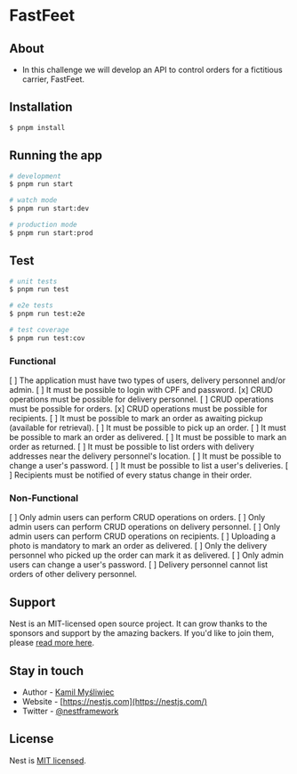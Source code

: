 # FastFeet

## About 
 - In this challenge we will develop an API to control orders for a fictitious carrier, FastFeet. 

## Installation

```bash
$ pnpm install
```

## Running the app

```bash
# development
$ pnpm run start

# watch mode
$ pnpm run start:dev

# production mode
$ pnpm run start:prod
```

## Test

```bash
# unit tests
$ pnpm run test

# e2e tests
$ pnpm run test:e2e

# test coverage
$ pnpm run test:cov
```

### Functional

 [ ] The application must have two types of users, delivery personnel and/or admin.
 [ ] It must be possible to login with CPF and password.
 [x] CRUD operations must be possible for delivery personnel.
 [ ] CRUD operations must be possible for orders.
 [x] CRUD operations must be possible for recipients.
 [ ] It must be possible to mark an order as awaiting pickup (available for retrieval).
 [ ] It must be possible to pick up an order.
 [ ] It must be possible to mark an order as delivered.
 [ ] It must be possible to mark an order as returned.
 [ ] It must be possible to list orders with delivery addresses near the delivery personnel's location.
 [ ] It must be possible to change a user's password.
 [ ] It must be possible to list a user's deliveries.
 [ ] Recipients must be notified of every status change in their order.

### Non-Functional

 [ ] Only admin users can perform CRUD operations on orders.
 [ ] Only admin users can perform CRUD operations on delivery personnel.
 [ ] Only admin users can perform CRUD operations on recipients.
 [ ] Uploading a photo is mandatory to mark an order as delivered.
 [ ] Only the delivery personnel who picked up the order can mark it as delivered.
 [ ] Only admin users can change a user's password.
 [ ] Delivery personnel cannot list orders of other delivery personnel.

## Support

Nest is an MIT-licensed open source project. It can grow thanks to the sponsors and support by the amazing backers. If you'd like to join them, please [read more here](https://docs.nestjs.com/support).

## Stay in touch

- Author - [Kamil Myśliwiec](https://kamilmysliwiec.com)
- Website - [https://nestjs.com](https://nestjs.com/)
- Twitter - [@nestframework](https://twitter.com/nestframework)

## License

Nest is [MIT licensed](LICENSE).

